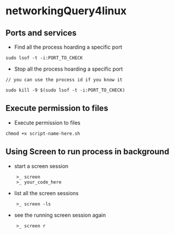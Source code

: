 # networkingQuery4linux

## Ports and services

- Find all the process hoarding a specific port

`sudo lsof -t -i:PORT_TO_CHECK`

- Stop all the process hoarding a specific port

`// you can use the process id if you know it`

`sudo kill -9 $(sudo lsof -t -i:PORT_TO_CHECK)`

## Execute permission to files
- Execute permission to files

`chmod +x script-name-here.sh`

## Using Screen to run process in background

- start a screen session
```
    >_ screen 
    >_ your_code_here
```
 
- list all the screen sessions
```
    >_ screen -ls
```

- see the running screen session again
```
    >_ screen r
```
